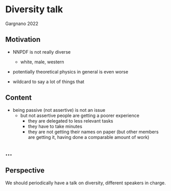 # Diversity talk

Gargnano 2022

## Motivation

- NNPDF is not really diverse
  - white, male, western
- potentially theoretical physics in general is even worse

- wildcard to say a lot of things that

## Content

- being passive (not assertive) is not an issue
  - but not assertive people are getting a poorer experience
    - they are delegated to less relevant tasks
    - they have to take minutes
    - they are not getting their names on paper (but other members are getting
      it, having done a comparable amount of work)

## ...

## Perspective

We should periodically have a talk on diversity, different speakers in charge.
